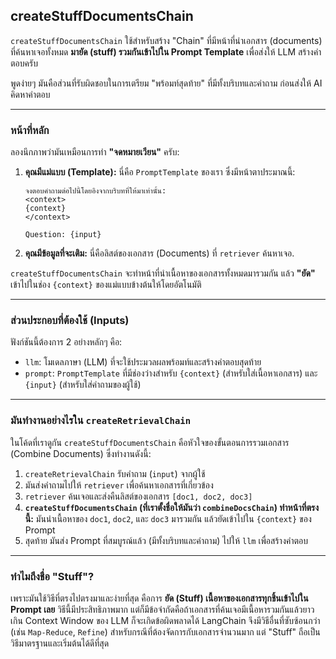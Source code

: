 ## createStuffDocumentsChain
`createStuffDocumentsChain` ใช้สำหรับสร้าง "Chain" ที่มีหน้าที่นำเอกสาร (documents) ที่ค้นหาเจอทั้งหมด **มายัด (stuff) รวมกันเข้าไปใน Prompt Template** เพื่อส่งให้ LLM สร้างคำตอบครับ

พูดง่ายๆ มันคือส่วนที่รับผิดชอบในการเตรียม "พร้อมท์สุดท้าย" ที่มีทั้งบริบทและคำถาม ก่อนส่งให้ AI คิดหาคำตอบ

---

### หน้าที่หลัก

ลองนึกภาพว่ามันเหมือนการทำ **"จดหมายเวียน"** ครับ:

1. **คุณมีแม่แบบ (Template):** นี่คือ `PromptTemplate` ของเรา ซึ่งมีหน้าตาประมาณนี้:
    
    ```
    จงตอบคำถามต่อไปนี้โดยอิงจากบริบทที่ให้มาเท่านั้น:
    <context>
    {context}
    </context>
    
    Question: {input}
    ```
    
2. **คุณมีข้อมูลที่จะเติม:** นี่คือลิสต์ของเอกสาร (Documents) ที่ `retriever` ค้นหาเจอ.
    

`createStuffDocumentsChain` จะทำหน้าที่นำเนื้อหาของเอกสารทั้งหมดมารวมกัน แล้ว **"ยัด"** เข้าไปในช่อง `{context}` ของแม่แบบข้างต้นให้โดยอัตโนมัติ

---

### ส่วนประกอบที่ต้องใช้ (Inputs)

ฟังก์ชันนี้ต้องการ 2 อย่างหลักๆ คือ:

- `llm`: โมเดลภาษา (LLM) ที่จะใช้ประมวลผลพร้อมท์และสร้างคำตอบสุดท้าย
- `prompt`: `PromptTemplate` ที่มีช่องว่างสำหรับ `{context}` (สำหรับใส่เนื้อหาเอกสาร) และ `{input}` (สำหรับใส่คำถามของผู้ใช้)

---

### มันทำงานอย่างไรใน `createRetrievalChain`

ในโค้ดที่เราดูกัน `createStuffDocumentsChain` คือหัวใจของขั้นตอนการรวมเอกสาร (Combine Documents) ซึ่งทำงานดังนี้:

1. `createRetrievalChain` รับคำถาม (`input`) จากผู้ใช้
2. มันส่งคำถามไปให้ `retriever` เพื่อค้นหาเอกสารที่เกี่ยวข้อง
3. `retriever` ค้นเจอและส่งคืนลิสต์ของเอกสาร `[doc1, doc2, doc3]`
4. **`createStuffDocumentsChain` (ที่เราตั้งชื่อให้มันว่า `combineDocsChain`) ทำหน้าที่ตรงนี้:** มันนำเนื้อหาของ `doc1`, `doc2`, และ `doc3` มารวมกัน แล้วยัดเข้าไปใน `{context}` ของ Prompt
5. สุดท้าย มันส่ง Prompt ที่สมบูรณ์แล้ว (มีทั้งบริบทและคำถาม) ไปให้ `llm` เพื่อสร้างคำตอบ

---

### ทำไมถึงชื่อ "Stuff"?

เพราะมันใช้วิธีที่ตรงไปตรงมาและง่ายที่สุด คือการ **ยัด (Stuff) เนื้อหาของเอกสารทุกชิ้นเข้าไปใน Prompt เลย** วิธีนี้มีประสิทธิภาพมาก แต่ก็มีข้อจำกัดคือถ้าเอกสารที่ค้นเจอมีเนื้อหารวมกันแล้วยาวเกิน Context Window ของ LLM ก็จะเกิดข้อผิดพลาดได้ LangChain จึงมีวิธีอื่นที่ซับซ้อนกว่า (เช่น `Map-Reduce`, `Refine`) สำหรับกรณีที่ต้องจัดการกับเอกสารจำนวนมาก แต่ "Stuff" ถือเป็นวิธีมาตรฐานและเริ่มต้นได้ดีที่สุด